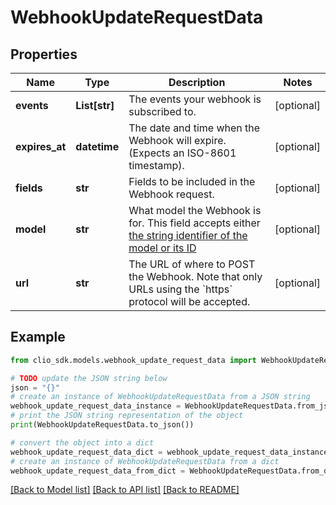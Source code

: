 # WebhookUpdateRequestData


## Properties

Name | Type | Description | Notes
------------ | ------------- | ------------- | -------------
**events** | **List[str]** | The events your webhook is subscribed to. | [optional] 
**expires_at** | **datetime** | The date and time when the Webhook will expire. (Expects an ISO-8601 timestamp). | [optional] 
**fields** | **str** | Fields to be included in the Webhook request. | [optional] 
**model** | **str** | What model the Webhook is for. This field accepts either [the string identifier of the model or its ID](#section/Supported-Models) | [optional] 
**url** | **str** | The URL of where to POST the Webhook. Note that only URLs using the &#x60;https&#x60; protocol will be accepted. | [optional] 

## Example

```python
from clio_sdk.models.webhook_update_request_data import WebhookUpdateRequestData

# TODO update the JSON string below
json = "{}"
# create an instance of WebhookUpdateRequestData from a JSON string
webhook_update_request_data_instance = WebhookUpdateRequestData.from_json(json)
# print the JSON string representation of the object
print(WebhookUpdateRequestData.to_json())

# convert the object into a dict
webhook_update_request_data_dict = webhook_update_request_data_instance.to_dict()
# create an instance of WebhookUpdateRequestData from a dict
webhook_update_request_data_from_dict = WebhookUpdateRequestData.from_dict(webhook_update_request_data_dict)
```
[[Back to Model list]](../README.md#documentation-for-models) [[Back to API list]](../README.md#documentation-for-api-endpoints) [[Back to README]](../README.md)


